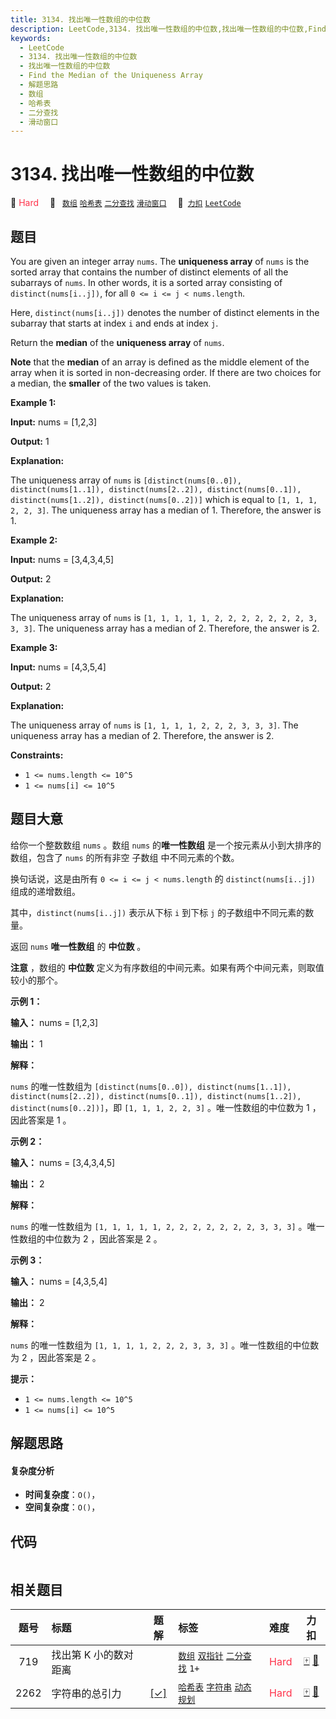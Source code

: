 ```yaml
---
title: 3134. 找出唯一性数组的中位数
description: LeetCode,3134. 找出唯一性数组的中位数,找出唯一性数组的中位数,Find the Median of the Uniqueness Array,解题思路,数组,哈希表,二分查找,滑动窗口
keywords:
  - LeetCode
  - 3134. 找出唯一性数组的中位数
  - 找出唯一性数组的中位数
  - Find the Median of the Uniqueness Array
  - 解题思路
  - 数组
  - 哈希表
  - 二分查找
  - 滑动窗口
---
```


# 3134. 找出唯一性数组的中位数

🔴 <font color=#ff334b>Hard</font>&emsp; 🔖&ensp; [`数组`](/tag/array.md) [`哈希表`](/tag/hash-table.md) [`二分查找`](/tag/binary-search.md) [`滑动窗口`](/tag/sliding-window.md)&emsp; 🔗&ensp;[`力扣`](https://leetcode.cn/problems/find-the-median-of-the-uniqueness-array) [`LeetCode`](https://leetcode.com/problems/find-the-median-of-the-uniqueness-array)

## 题目

You are given an integer array `nums`. The **uniqueness array** of `nums` is
the sorted array that contains the number of distinct elements of all the
subarrays of `nums`. In other words, it is a sorted array consisting of
`distinct(nums[i..j])`, for all `0 <= i <= j < nums.length`.

Here, `distinct(nums[i..j])` denotes the number of distinct elements in the
subarray that starts at index `i` and ends at index `j`.

Return the **median** of the **uniqueness array** of `nums`.

**Note** that the **median** of an array is defined as the middle element of
the array when it is sorted in non-decreasing order. If there are two choices
for a median, the **smaller** of the two values is taken.



**Example 1:**

**Input:** nums = [1,2,3]

**Output:** 1

**Explanation:**

The uniqueness array of `nums` is `[distinct(nums[0..0]),
distinct(nums[1..1]), distinct(nums[2..2]), distinct(nums[0..1]),
distinct(nums[1..2]), distinct(nums[0..2])]` which is equal to `[1, 1, 1, 2,
2, 3]`. The uniqueness array has a median of 1. Therefore, the answer is 1.

**Example 2:**

**Input:** nums = [3,4,3,4,5]

**Output:** 2

**Explanation:**

The uniqueness array of `nums` is `[1, 1, 1, 1, 1, 2, 2, 2, 2, 2, 2, 2, 3, 3,
3]`. The uniqueness array has a median of 2. Therefore, the answer is 2.

**Example 3:**

**Input:** nums = [4,3,5,4]

**Output:** 2

**Explanation:**

The uniqueness array of `nums` is `[1, 1, 1, 1, 2, 2, 2, 3, 3, 3]`. The
uniqueness array has a median of 2. Therefore, the answer is 2.



**Constraints:**

  * `1 <= nums.length <= 10^5`
  * `1 <= nums[i] <= 10^5`


## 题目大意

给你一个整数数组 `nums` 。数组 `nums` 的**唯一性数组** 是一个按元素从小到大排序的数组，包含了 `nums` 的所有非空 子数组
中不同元素的个数。

换句话说，这是由所有 `0 <= i <= j < nums.length` 的 `distinct(nums[i..j])` 组成的递增数组。

其中，`distinct(nums[i..j])` 表示从下标 `i` 到下标 `j` 的子数组中不同元素的数量。

返回 `nums` **唯一性数组** 的 **中位数** 。

**注意** ，数组的 **中位数** 定义为有序数组的中间元素。如果有两个中间元素，则取值较小的那个。



**示例 1：**

**输入：** nums = [1,2,3]

**输出：** 1

**解释：**

`nums` 的唯一性数组为 `[distinct(nums[0..0]), distinct(nums[1..1]),
distinct(nums[2..2]), distinct(nums[0..1]), distinct(nums[1..2]),
distinct(nums[0..2])]`，即 `[1, 1, 1, 2, 2, 3]` 。唯一性数组的中位数为 1 ，因此答案是 1 。

**示例 2：**

**输入：** nums = [3,4,3,4,5]

**输出：** 2

**解释：**

`nums` 的唯一性数组为 `[1, 1, 1, 1, 1, 2, 2, 2, 2, 2, 2, 2, 3, 3, 3]` 。唯一性数组的中位数为 2
，因此答案是 2 。

**示例 3：**

**输入：** nums = [4,3,5,4]

**输出：** 2

**解释：**

`nums` 的唯一性数组为 `[1, 1, 1, 1, 2, 2, 2, 3, 3, 3]` 。唯一性数组的中位数为 2 ，因此答案是 2 。



**提示：**

  * `1 <= nums.length <= 10^5`
  * `1 <= nums[i] <= 10^5`


## 解题思路

#### 复杂度分析

- **时间复杂度**：`O()`，
- **空间复杂度**：`O()`，

## 代码

```javascript

```

## 相关题目

<!-- prettier-ignore -->
| 题号 | 标题 | 题解 | 标签 | 难度 | 力扣 |
| :------: | :------ | :------: | :------ | :------ | :------: |
| 719 | 找出第 K 小的数对距离 |  |  [`数组`](/tag/array.md) [`双指针`](/tag/two-pointers.md) [`二分查找`](/tag/binary-search.md) `1+` | <font color=#ff334b>Hard</font> | [🀄️](https://leetcode.cn/problems/find-k-th-smallest-pair-distance) [🔗](https://leetcode.com/problems/find-k-th-smallest-pair-distance) |
| 2262 | 字符串的总引力 | [[✓]](/problem/2262.md) |  [`哈希表`](/tag/hash-table.md) [`字符串`](/tag/string.md) [`动态规划`](/tag/dynamic-programming.md) | <font color=#ff334b>Hard</font> | [🀄️](https://leetcode.cn/problems/total-appeal-of-a-string) [🔗](https://leetcode.com/problems/total-appeal-of-a-string) |